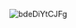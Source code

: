 


![bdeDiYtCJFg](https://github.com/VegasYT/Java_files_redactor/assets/51318919/516787cf-9bb6-421f-bbcd-d0475b9a1def)
